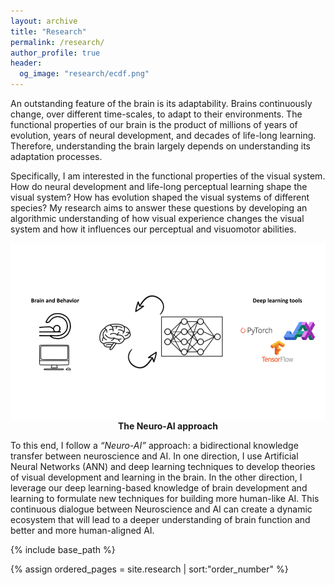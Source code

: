 ```yaml
---
layout: archive
title: "Research"
permalink: /research/
author_profile: true
header:
  og_image: "research/ecdf.png"
---
```


An outstanding feature of the brain is its adaptability. Brains continuously change, over different time-scales, to adapt to their environments. The functional properties of our brain is the product of millions of years of evolution, years of neural development, and decades of life-long learning. Therefore, understanding the brain largely depends on understanding its adaptation processes. 

Specifically, I am interested in the functional properties of the visual system. How do neural development and life-long perceptual learning shape the visual system? How has evolution shaped the visual systems of different species? My research aims to answer these questions by developing an algorithmic understanding of how visual experience changes the visual system and how it influences our perceptual and visuomotor abilities. 


<img src="/images/neuro-ai.png" style="display: block; margin: auto;" />
<figcaption align = "center"><b>The Neuro-AI approach</b></figcaption>


To this end, I follow a *“Neuro-AI”* approach: a bidirectional knowledge transfer between neuroscience and AI. In one direction, I use Artificial Neural Networks (ANN) and deep learning techniques to develop theories of visual development and learning in the brain. In the other direction, I leverage our deep learning-based knowledge of brain development and learning to formulate new techniques for building more human-like AI. This continuous dialogue between Neuroscience and AI can create a dynamic ecosystem that will lead to a deeper understanding of brain function and better and more human-aligned AI. 



<nbsp>

{% include base_path %}

{% assign ordered_pages = site.research | sort:"order_number" %}


